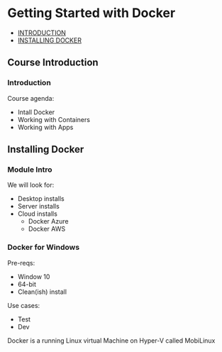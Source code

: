 # Getting Started with Docker

- [INTRODUCTION](#course-introduction)
- [INSTALLING DOCKER](#installing-docker)


## Course Introduction
### Introduction

Course agenda: 
* Intall Docker 
* Working with Containers 
* Working with Apps

## Installing Docker 
### Module Intro
We will look for:
* Desktop installs 
* Server installs 
* Cloud installs 
  * Docker Azure
  * Docker AWS
  
### Docker for Windows
Pre-reqs:
* Window 10 
* 64-bit
* Clean(ish) install 

Use cases:
* Test
* Dev
 
Docker is a running Linux virtual Machine on Hyper-V called MobiLinux

